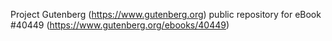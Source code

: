 Project Gutenberg (https://www.gutenberg.org) public repository for eBook #40449 (https://www.gutenberg.org/ebooks/40449)
